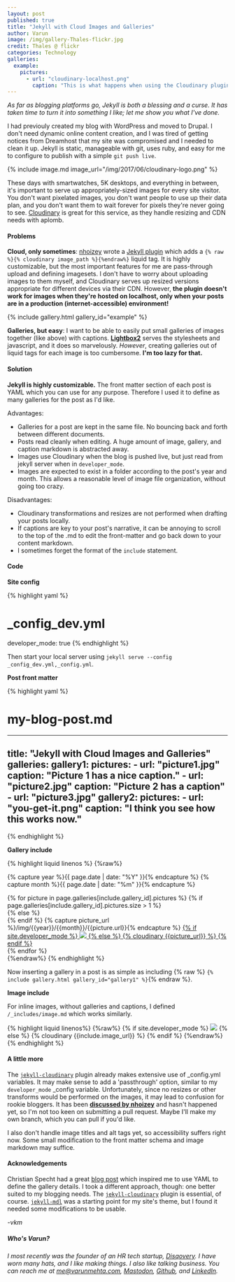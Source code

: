 ```yaml
---
layout: post
published: true
title: "Jekyll with Cloud Images and Galleries"
author: Varun
image: /img/gallery-Thales-flickr.jpg
credit: Thales @ flickr
categories: Technology
galleries:
  example:
    pictures:
      - url: "cloudinary-localhost.png"
        caption: "This is what happens when using the Cloudinary plugin while drafting in your local environment."
---
```


_As far as blogging platforms go, Jekyll is both a blessing and a curse. It has taken time to turn it into something I like; let me show you what I've done._

I had previouly created my blog with WordPress and moved to Drupal. I don't need dynamic online content creation, and I was tired of getting notices from Dreamhost that my site was compromised and I needed to clean it up. Jekyll is static, manageable with git, uses ruby, and easy for me to configure to publish with a simple `git push live`.

{% include image.md image_url="/img/2017/06/cloudinary-logo.png" %}

These days with smartwatches, 5K desktops, and everything in between, it's important to serve up appropriately-sized images for every site visitor. You don't want pixelated images, you don't want people to use up their data plan, and you don't want them to wait forever for pixels they're never going to see. [Cloudinary](http://cloudinary.com) is great for this service, as they handle resizing and CDN needs with aplomb.

#### Problems

**Cloud, only sometimes**: [nhoizey](https://github.com/nhoizey) wrote a [Jekyll plugin](https://nhoizey.github.io/jekyll-cloudinary/) which adds a `{% raw %}{% cloudinary image_path %}{%endraw%}` liquid tag. It is highly customizable, but the most important features for me are pass-through upload and defining imagesets. I don't have to worry about uploading images to them myself, and Cloudinary serves up resized versions appropriate for different devices via their CDN. However, **the plugin doesn't work for images when they're hosted on localhost, only when your posts are in a production (internet-accessible) environment!**

{% include gallery.html gallery_id="example" %}

**Galleries, but easy**: I want to be able to easily put small galleries of images together (like above) with captions. **[Lightbox2](http://lokeshdhakar.com/projects/lightbox2/)** serves the stylesheets and javascript, and it does so marvelously. *However*, creating galleries out of liquid tags for each image is too cumbersome. **I'm too lazy for that.**

#### Solution

**Jekyll is highly customizable.** The front matter section of each post is YAML which you can use for any purpose. Therefore I used it to define as many galleries for the post as I'd like.

Advantages:

* Galleries for a post are kept in the same file. No bouncing back and forth between different documents.
* Posts read cleanly when editing. A huge amount of image, gallery, and caption markdown is abstracted away.
* Images use Cloudinary when the blog is pushed live, but just read from jekyll server when in `developer_mode`.
* Images are expected to exist in a folder according to the post's year and month. This allows a reasonable level of image file organization, without going too crazy.

Disadvantages:

* Cloudinary transformations and resizes are not performed when drafting your posts locally.
* If captions are key to your post's narrative, it can be annoying to scroll to the top of the .md to edit the front-matter and go back down to your content markdown.
* I sometimes forget the format of the `include` statement.

#### Code

**Site config**

{% highlight yaml %}
# _config_dev.yml
developer_mode: true
{% endhighlight %}

Then start your local server using `jekyll serve --config _config_dev.yml,_config.yml`.

**Post front matter**

{% highlight yaml %}
# my-blog-post.md
----
title: "Jekyll with Cloud Images and Galleries"
galleries:
  gallery1:
    pictures:
      - url: "picture1.jpg"
        caption: "Picture 1 has a nice caption."
      - url: "picture2.jpg"
        caption: "Picture 2 has a caption"
      - url: "picture3.jpg"
  gallery2:
    pictures:
      - url: "you-get-it.png"
        caption: "I think you see how this works now."
----
{% endhighlight %}

**Gallery include**

{% highlight liquid linenos %}
{%raw%}
<!-- /_includes/gallery.html -->
{% capture year %}{{ page.date | date: "%Y" }}{% endcapture %}
{% capture month %}{{ page.date | date: "%m" }}{% endcapture %}
<div class="mdl-grid">
{% for picture in page.galleries[include.gallery_id].pictures %}
  {% if page.galleries[include.gallery_id].pictures.size > 1 %}
  <div class="mdl-cell mdl-cell--4-col">
  {% else %}
  <div class="mdl-cell mdl-cell--12-col">
  {% endif %}
    {% capture picture_url %}/img/{{year}}/{{month}}/{{picture.url}}{% endcapture %}
    <a href="{{picture_url}}" data-lightbox="{{include.gallery_id}}" title="{{picture.caption}}">
      {% if site.developer_mode %}
        <img src="{{picture_url}}"/>
      {% else %}
        {% cloudinary {{picture_url}} %}
      {% endif %}
    </a>
  </div>
{% endfor %}
</div>
{%endraw%}
{% endhighlight %}

Now inserting a gallery in a post is as simple as including
{% raw %} `{% include gallery.html gallery_id="gallery1" %}`{% endraw %}.

**Image include**

For inline images, without galleries and captions, I defined `/_includes/image.md` which works similarly.

{% highlight liquid linenos%}
{%raw%}
{% if site.developer_mode %}
  ![]({{include.image_url}})
{% else %}
  {% cloudinary {{include.image_url}} %}
{% endif %}
{%endraw%}
{% endhighlight %}

#### A little more

The [`jekyll-cloudinary`](https://nhoizey.github.io/jekyll-cloudinary/) plugin already makes extensive use of _config.yml variables. It may make sense to add a 'passthrough' option, similar to my `developer_mode` _config variable. Unfortunately, since no resizes or other transforms would be performed on the images, it may lead to confusion for rookie bloggers. It has been **[discussed by nhoizey](https://github.com/nhoizey/jekyll-cloudinary/issues/20)** and hasn't happened yet, so I'm not too keen on submitting a pull request. Maybe I'll make my own branch, which you can pull if you'd like.

I also don't handle image titles and alt tags yet, so accessibility suffers right now. Some small modification to the front matter schema and image markdown may suffice.

#### Acknowledgements

Christian Specht had a great [blog post](https://christianspecht.de/2014/03/08/generating-an-image-gallery-with-jekyll-and-lightbox2/) which inspired me to use YAML to define the gallery details. I took a different approach, though: one better suited to my blogging needs. The [`jekyll-cloudinary`](https://nhoizey.github.io/jekyll-cloudinary/) plugin is essential, of course. [`jekyll-mdl`](https://github.com/gdg-managua/jekyll-mdl) was a starting point for my site's theme, but I found it needed some modifications to be usable.

*-vkm*

##### Who's Varun?

_I most recently was the founder of an HR tech startup, [Disqovery](http://disqovery.com). I have worn many hats, and I like making things. I also like talking business. You can reach me at [me@varunmehta.com](mailto:me@varunmehta.com), [Mastodon](https://fosstodon.org/@smartperson), [Github](https://github.com/smartperson), and [LinkedIn](https://linkedin.com/in/varunkmehta)._
